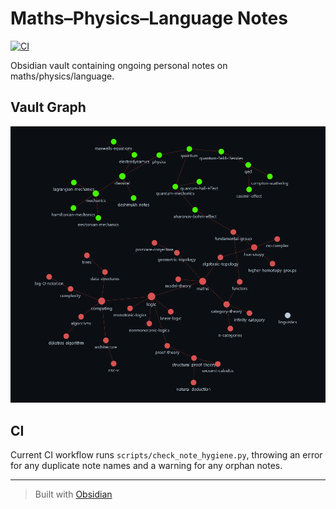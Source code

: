 # Maths–Physics–Language Notes

[![CI](https://github.com/your-username/math-phys-lang-notes/actions/workflows/ci.yml/badge.svg)](https://github.com/your-username/math-phys-lang-notes/actions/workflows/ci.yml)

Obsidian vault containing ongoing personal notes on maths/physics/language.

## Vault Graph

![Vault Graph](vault_screenshot.png)

## CI

Current CI workflow runs `scripts/check_note_hygiene.py`, throwing an error for any duplicate note names and a warning for any orphan notes.

---
> Built with [Obsidian](https://obsidian.md)

